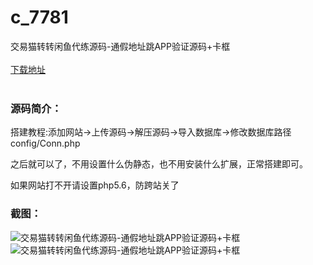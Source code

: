 # c_7781
交易猫转转闲鱼代练源码-通假地址跳APP验证源码+卡框
<br/></br>
[下载地址](https://www.uuid2.com/7781.html "下载地址")
<br/></br>
<h3>源码简介：</h3>
<p>搭建教程:添加网站→上传源码→解压源码→导入数据库→修改数据库路径config/Conn.php<p>
<p>之后就可以了，不用设置什么伪静态，也不用安装什么扩展，正常搭建即可。<p>
<p>如果网站打不开请设置php5.6，防跨站关了<p>
<h3>截图：</h3>
<img src="https://www.uuid2.com/wp-content/uploads/img/pro/20220413/16498114063499.png" alt="交易猫转转闲鱼代练源码-通假地址跳APP验证源码+卡框"><img src="https://www.uuid2.com/wp-content/uploads/img/pro/20220413/16498114084139.png" alt="交易猫转转闲鱼代练源码-通假地址跳APP验证源码+卡框">
